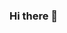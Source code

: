 ### Hi there 👋

<!--
**lucassmedeiros/Lucassmedeiros** is a ✨ _special_ ✨ repository because its `README.md` (this file) appears on your GitHub profile.


<h1 align="center">
🔭Atualmente estou Procurando uma vaga para desafios novos

👨‍💻Estou subindo meus projetos para o git de pouco em pouco 

💬Pergunte-me sobre JavaScript, HTML, CSS,

📫Como entrar em contato comigo  lucas28sampaio@gmail.com

⚡Curiosidade Oneye😜

reagir css3 html5 javascript nodejs

</h1>


<p align="center">
 <a href="#objetivo">Objetivo</a> •
 <a href="#roadmap">Roadmap</a> • 
 <a href="#tecnologias">Tecnologias</a> • 
 <a href="#contribuicao">Contribuição</a> • 
 <a href="#licenc-a">Licença</a> • 
 <a href="#autor">Autor</a>
</p>

